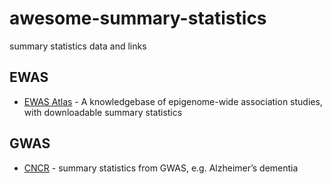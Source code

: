 # awesome-summary-statistics
summary statistics data and links

## EWAS
- [EWAS Atlas](http://bigd.big.ac.cn/ewas/index) - A knowledgebase of epigenome-wide association studies, with downloadable summary statistics

## GWAS
- [CNCR](https://ctg.cncr.nl/software/summary_statistics) - summary statistics from GWAS, e.g. Alzheimer’s dementia
